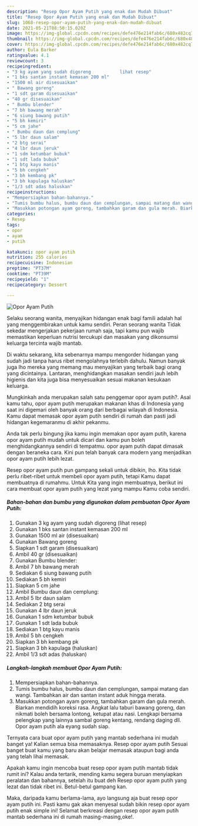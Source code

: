 ```yaml
---
description: "Resep Opor Ayam Putih yang enak dan Mudah Dibuat"
title: "Resep Opor Ayam Putih yang enak dan Mudah Dibuat"
slug: 1068-resep-opor-ayam-putih-yang-enak-dan-mudah-dibuat
date: 2021-05-21T08:50:15.020Z
image: https://img-global.cpcdn.com/recipes/defe476e214fab6c/680x482cq70/opor-ayam-putih-foto-resep-utama.jpg
thumbnail: https://img-global.cpcdn.com/recipes/defe476e214fab6c/680x482cq70/opor-ayam-putih-foto-resep-utama.jpg
cover: https://img-global.cpcdn.com/recipes/defe476e214fab6c/680x482cq70/opor-ayam-putih-foto-resep-utama.jpg
author: Eula Barker
ratingvalue: 4.1
reviewcount: 3
recipeingredient:
- "3 kg ayam yang sudah digoreng           lihat resep"
- "1 bks santan instant kemasan 200 ml"
- "1500 ml air disesuaikan"
- " Bawang goreng"
- "1 sdt garam disesuaikan"
- "40 gr disesuaikan"
- " Bumbu blender"
- "7 bh bawang merah"
- "6 siung bawang putih"
- "5 bh kemiri"
- "5 cm jahe"
- " Bumbu daun dan cemplung"
- "5 lbr daun salam"
- "2 btg serai"
- "4 lbr daun jeruk"
- "1 sdm ketumbar bubuk"
- "1 sdt lada bubuk"
- "1 btg kayu manis"
- "5 bh cengkeh"
- "3 bh kembang pk"
- "3 bh kapulaga haluskan"
- "1/3 sdt adas haluskan"
recipeinstructions:
- "Mempersiapkan bahan-bahannya."
- "Tumis bumbu halus, bumbu daun dan cemplungan, sampai matang dan wangi. Tambahkan air dan santan instant aduk hingga merata."
- "Masukkan potongan ayam goreng, tambahkan garam dan gula merah. Biarkan mendidih koreksi rasa. Angkat lalu taburi bawang goreng, dan nikmati boleh bersama lontong, ketupat atau nasi. Lengkapi bersama pelengkap yang lainnya sambal goreng kentang, rendang daging dll. Opor ayam putih ala eyang sudah siap."
categories:
- Resep
tags:
- opor
- ayam
- putih

katakunci: opor ayam putih 
nutrition: 255 calories
recipecuisine: Indonesian
preptime: "PT37M"
cooktime: "PT39M"
recipeyield: "1"
recipecategory: Dessert

---
```



![Opor Ayam Putih](https://img-global.cpcdn.com/recipes/defe476e214fab6c/680x482cq70/opor-ayam-putih-foto-resep-utama.jpg)

Selaku seorang wanita, menyajikan hidangan enak bagi famili adalah hal yang menggembirakan untuk kamu sendiri. Peran seorang  wanita Tidak sekedar mengerjakan pekerjaan rumah saja, tapi kamu pun wajib memastikan keperluan nutrisi tercukupi dan masakan yang dikonsumsi keluarga tercinta wajib mantab.

Di waktu  sekarang, kita sebenarnya mampu mengorder hidangan yang sudah jadi tanpa harus ribet mengolahnya terlebih dahulu. Namun banyak juga lho mereka yang memang mau menyajikan yang terbaik bagi orang yang dicintainya. Lantaran, menghidangkan masakan sendiri jauh lebih higienis dan kita juga bisa menyesuaikan sesuai makanan kesukaan keluarga. 



Mungkinkah anda merupakan salah satu penggemar opor ayam putih?. Asal kamu tahu, opor ayam putih merupakan makanan khas di Indonesia yang saat ini digemari oleh banyak orang dari berbagai wilayah di Indonesia. Kamu dapat memasak opor ayam putih sendiri di rumah dan pasti jadi hidangan kegemaranmu di akhir pekanmu.

Anda tak perlu bingung jika kamu ingin memakan opor ayam putih, karena opor ayam putih mudah untuk dicari dan kamu pun boleh menghidangkannya sendiri di tempatmu. opor ayam putih dapat dimasak dengan beraneka cara. Kini pun telah banyak cara modern yang menjadikan opor ayam putih lebih lezat.

Resep opor ayam putih pun gampang sekali untuk dibikin, lho. Kita tidak perlu ribet-ribet untuk membeli opor ayam putih, tetapi Kamu dapat membuatnya di rumahmu. Untuk Kita yang ingin membuatnya, berikut ini cara membuat opor ayam putih yang lezat yang mampu Kamu coba sendiri.

<!--inarticleads1-->

##### Bahan-bahan dan bumbu yang digunakan dalam pembuatan Opor Ayam Putih:

1. Gunakan 3 kg ayam yang sudah digoreng           (lihat resep)
1. Gunakan 1 bks santan instant kemasan 200 ml
1. Gunakan 1500 ml air (disesuaikan)
1. Gunakan  Bawang goreng
1. Siapkan 1 sdt garam (disesuaikan)
1. Ambil 40 gr (disesuaikan)
1. Gunakan  Bumbu blender:
1. Ambil 7 bh bawang merah
1. Sediakan 6 siung bawang putih
1. Sediakan 5 bh kemiri
1. Siapkan 5 cm jahe
1. Ambil  Bumbu daun dan cemplung:
1. Ambil 5 lbr daun salam
1. Sediakan 2 btg serai
1. Gunakan 4 lbr daun jeruk
1. Gunakan 1 sdm ketumbar bubuk
1. Gunakan 1 sdt lada bubuk
1. Sediakan 1 btg kayu manis
1. Ambil 5 bh cengkeh
1. Siapkan 3 bh kembang pk
1. Siapkan 3 bh kapulaga (haluskan)
1. Ambil 1/3 sdt adas (haluskan)




<!--inarticleads2-->

##### Langkah-langkah membuat Opor Ayam Putih:

1. Mempersiapkan bahan-bahannya.
1. Tumis bumbu halus, bumbu daun dan cemplungan, sampai matang dan wangi. Tambahkan air dan santan instant aduk hingga merata.
1. Masukkan potongan ayam goreng, tambahkan garam dan gula merah. Biarkan mendidih koreksi rasa. Angkat lalu taburi bawang goreng, dan nikmati boleh bersama lontong, ketupat atau nasi. Lengkapi bersama pelengkap yang lainnya sambal goreng kentang, rendang daging dll. Opor ayam putih ala eyang sudah siap.




Ternyata cara buat opor ayam putih yang mantab sederhana ini mudah banget ya! Kalian semua bisa memasaknya. Resep opor ayam putih Sesuai banget buat kamu yang baru akan belajar memasak ataupun bagi anda yang telah lihai memasak.

Apakah kamu ingin mencoba buat resep opor ayam putih mantab tidak rumit ini? Kalau anda tertarik, mending kamu segera buruan menyiapkan peralatan dan bahannya, setelah itu buat deh Resep opor ayam putih yang lezat dan tidak ribet ini. Betul-betul gampang kan. 

Maka, daripada kamu berlama-lama, ayo langsung aja buat resep opor ayam putih ini. Pasti kamu gak akan menyesal sudah bikin resep opor ayam putih enak simple ini! Selamat berkreasi dengan resep opor ayam putih mantab sederhana ini di rumah masing-masing,oke!.

